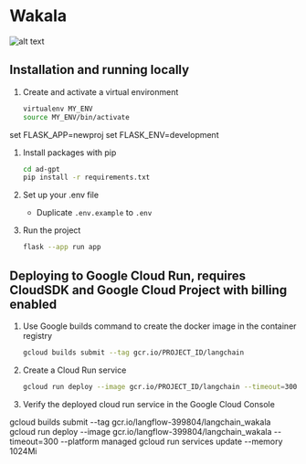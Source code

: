 # Wakala

![alt text]([http://url/to/img.png](https://github.com/tedai-hackathon/wakala/blob/main/media/banner.jpg))

## Installation and running locally

1. Create and activate a virtual environment

   ```sh
   virtualenv MY_ENV
   source MY_ENV/bin/activate
   ```

set FLASK_APP=newproj
set FLASK_ENV=development

1. Install packages with pip

   ```sh
   cd ad-gpt
   pip install -r requirements.txt
   ```

1. Set up your .env file

   - Duplicate `.env.example` to `.env`

1. Run the project

   ```sh
   flask --app run app
   ```

## Deploying to Google Cloud Run, requires CloudSDK and Google Cloud Project with billing enabled

1. Use Google builds command to create the docker image in the container registry

   ```sh
   gcloud builds submit --tag gcr.io/PROJECT_ID/langchain
   ```

1. Create a Cloud Run service

   ```sh
   gcloud run deploy --image gcr.io/PROJECT_ID/langchain --timeout=300 --platform managed
   ```

1. Verify the deployed cloud run service in the Google Cloud Console


gcloud builds submit --tag gcr.io/langflow-399804/langchain_wakala  
gcloud run deploy --image gcr.io/langflow-399804/langchain_wakala --timeout=300 --platform managed
gcloud run services update <name of app> --memory 1024Mi
